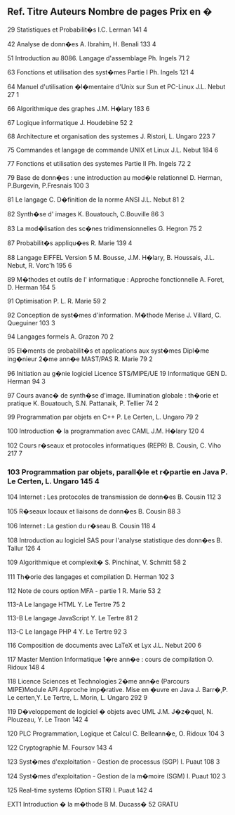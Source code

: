 Ref. 	Titre	Auteurs	Nombre de pages	Prix en �
---

29	Statistiques et Probabilit�s	I.C. Lerman	141	4

42	Analyse de donn�es	A. Ibrahim, H. Benali	133	4

51	Introduction au 8086. Langage d'assemblage	Ph. Ingels	71	2

63	Fonctions et utilisation des syst�mes Partie I	Ph. Ingels	121	4

64	Manuel d'utilisation �l�mentaire d'Unix sur Sun et PC-Linux	J.L. Nebut	27	1

66	Algorithmique des graphes	J.M. H�lary	183	6

67	Logique informatique	J. Houdebine	52	2

68	Architecture et organisation des systemes	J. Ristori, L. Ungaro	223	7

75	Commandes et langage de commande UNIX et Linux	J.L. Nebut	184	6

 77	Fonctions et utilisation des systemes Partie II	Ph. Ingels	72	2

79	Base de donn�es : une introduction au mod�le relationnel	D. Herman, P.Burgevin, P.Fresnais	100	3

81	Le langage C. D�finition de la norme ANSI	J.L. Nebut	81	2

82	Synth�se d' images	K. Bouatouch, C.Bouville	86	3

83	La mod�lisation des sc�nes tridimensionnelles	G. Hegron	75	2

87	Probabilit�s appliqu�es	R. Marie	139	4

88	Langage EIFFEL Version 5	M. Bousse, J.M. H�lary, B. Houssais, J.L. Nebut, R. Vorc'h	195	6

89	M�thodes et outils de l' informatique : Approche fonctionnelle	A. Foret, D. Herman	164	5

91	Optimisation P. L.	R. Marie	59	2

92	Conception de syst�mes d'information. M�thode Merise	J. Villard, C. Queguiner	103	3

94	Langages formels	A. Grazon	70	2

95	El�ments de probabilit�s et applications aux syst�mes Dipl�me ing�nieur 2�me ann�e MAST/PAS	R. Marie	79	2

96	Initiation au g�nie logiciel Licence STS/MIPE/UE 19 Informatique GEN	D. Herman	94	3

97	Cours avanc� de synth�se d'image. Illumination globale : th�orie et pratique	K. Bouatouch, S.N. Pattanaik, P. Tellier	74	2

99	Programmation par objets en C++	P. Le Certen, L. Ungaro	79	2

100	Introduction � la programmation avec CAML	J.M. H�lary	120	4

102	Cours r�seaux et protocoles informatiques (REPR)	B. Cousin, C. Viho	217	7

### 103	Programmation par objets, parall�le et r�partie en Java	P. Le Certen, L. Ungaro	145	4

104	Internet : Les protocoles de transmission de donn�es	B. Cousin	112	3

105	R�seaux locaux et liaisons de donn�es	B. Cousin	88	3

106	Internet : La gestion du r�seau	B. Cousin	118	4

108	Introduction au logiciel SAS pour l'analyse statistique des donn�es	B. Tallur	126	4

109	Algorithmique et complexit�	S. Pinchinat, V. Schmitt	58	2

111	Th�orie des langages et compilation	D. Herman	102	3

112	Note de cours option MFA - partie 1	R. Marie	53	2

113-A	Le langage HTML	Y. Le Tertre	75	2

113-B	Le langage JavaScript	Y. Le Tertre	81	2

113-C	Le langage PHP 4	Y. Le Tertre	92	3

116	Composition de documents avec LaTeX et Lyx	J.L. Nebut	200	6

117	Master Mention Informatique 1�re ann�e : cours de compilation	O. Ridoux	148	4

118	Licence Sciences et Technologies 2�me ann�e (Parcours MIPE)Module API Approche imp�rative. Mise en �uvre en Java	J. Barr�,P. Le certen,Y. Le Tertre, L. Morin, L. Ungaro	292	9

119	D�veloppement de logiciel � objets avec UML	J.M. J�z�quel, N. Plouzeau, Y. Le Traon	142	4

120	PLC Programmation, Logique et Calcul	C. Belleann�e, O. Ridoux	104	3

122	Cryptographie	M. Foursov	143	4

123	Syst�mes d'exploitation - Gestion de processus (SGP)	I. Puaut	108	3

124	Syst�mes d'exploitation - Gestion de la m�moire (SGM)	I. Puaut	102	3

125	Real-time systems (Option STR)	I. Puaut	142	4

EXT1	Introduction � la m�thode B	M. Ducass�	52	GRATU
